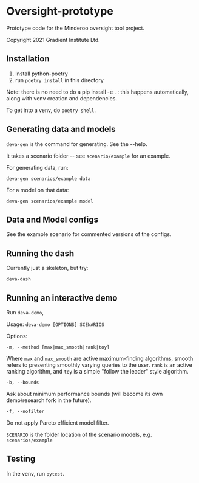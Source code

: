 # Oversight-prototype

Prototype code for the Minderoo oversight tool project.

Copyright 2021 Gradient Institute Ltd.


## Installation

1. Install python-poetry
2. run `poetry install` in this directory

Note: there is no need to do a pip install -e . : this happens automatically, 
along with venv creation and dependencies.

To get into a venv, do `poetry shell`.

## Generating data and models

`deva-gen` is the command for generating. See the --help.

It takes a scenario folder -- see `scenario/example` for an example.

For generating data, run:

`deva-gen scenarios/example data`

For a model on that data:

`deva-gen scenarios/example model`

## Data and Model configs

See the example scenario for commented versions of the configs.

## Running the dash

Currently just a skeleton, but try:

`deva-dash`

## Running an interactive demo

Run `deva-demo`,

Usage: `deva-demo [OPTIONS] SCENARIOS`

Options: 

`-m, --method [max|max_smooth|rank|toy]`

Where `max` and `max_smooth` are active maximum-finding algorithms, smooth
refers to presenting smoothly varying queries to the user. `rank` is an active
ranking algorithm, and `toy` is a simple "follow the leader" style algorithm.

`-b, --bounds`

Ask about minimum performance bounds (will become its own demo/research fork in
the future).

`-f, --nofilter`                  

Do not apply Pareto efficient model filter.

`SCENARIO` is the folder location of the scenario models, e.g.
`scenarios/example`

## Testing

In the venv, run `pytest`.
